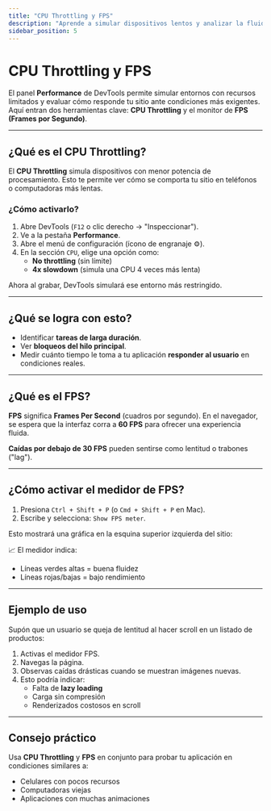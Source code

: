 ```yaml
---
title: "CPU Throttling y FPS"
description: "Aprende a simular dispositivos lentos y analizar la fluidez visual de tu aplicación con métricas de rendimiento como FPS."
sidebar_position: 5
---
```


# CPU Throttling y FPS

El panel **Performance** de DevTools permite simular entornos con recursos limitados y evaluar cómo responde tu sitio ante condiciones más exigentes. Aquí entran dos herramientas clave: **CPU Throttling** y el monitor de **FPS (Frames por Segundo)**.

---

## ¿Qué es el CPU Throttling?

El **CPU Throttling** simula dispositivos con menor potencia de procesamiento. Esto te permite ver cómo se comporta tu sitio en teléfonos o computadoras más lentas.

### ¿Cómo activarlo?

1. Abre DevTools (`F12` o clic derecho → "Inspeccionar").
2. Ve a la pestaña **Performance**.
3. Abre el menú de configuración (ícono de engranaje ⚙️).
4. En la sección `CPU`, elige una opción como:
   - **No throttling** (sin límite)
   - **4x slowdown** (simula una CPU 4 veces más lenta)

 Ahora al grabar, DevTools simulará ese entorno más restringido.

---

## ¿Qué se logra con esto?

- Identificar **tareas de larga duración**.
- Ver **bloqueos del hilo principal**.
- Medir cuánto tiempo le toma a tu aplicación **responder al usuario** en condiciones reales.

---

## ¿Qué es el FPS?

**FPS** significa **Frames Per Second** (cuadros por segundo). En el navegador, se espera que la interfaz corra a **60 FPS** para ofrecer una experiencia fluida.

 **Caídas por debajo de 30 FPS** pueden sentirse como lentitud o trabones ("lag").

---

## ¿Cómo activar el medidor de FPS?

1. Presiona `Ctrl + Shift + P` (o `Cmd + Shift + P` en Mac).
2. Escribe y selecciona: `Show FPS meter`.

Esto mostrará una gráfica en la esquina superior izquierda del sitio:

📈 El medidor indica:

- Líneas verdes altas = buena fluidez
- Líneas rojas/bajas = bajo rendimiento

---

## Ejemplo de uso

Supón que un usuario se queja de lentitud al hacer scroll en un listado de productos:

1. Activas el medidor FPS.
2. Navegas la página.
3. Observas caídas drásticas cuando se muestran imágenes nuevas.
4. Esto podría indicar:
   - Falta de **lazy loading**
   - Carga sin compresión
   - Renderizados costosos en scroll

---

## Consejo práctico

Usa **CPU Throttling** y **FPS** en conjunto para probar tu aplicación en condiciones similares a:

- Celulares con pocos recursos
- Computadoras viejas
- Aplicaciones con muchas animaciones



